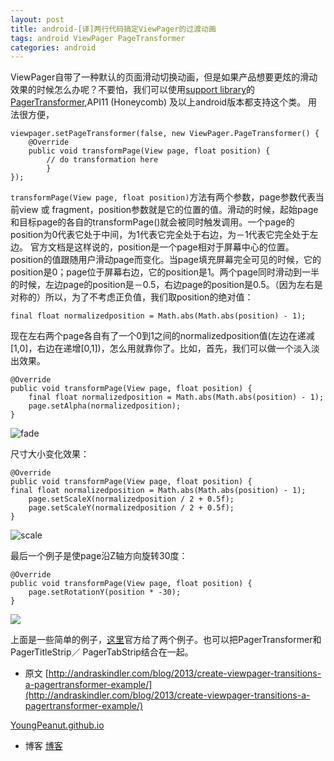 ```yaml
---
layout: post
title: android-[译]两行代码搞定ViewPager的过渡动画
tags: android ViewPager PageTransformer
categories: android
---
```



<div class="toc"></div>

ViewPager自带了一种默认的页面滑动切换动画，但是如果产品想要更炫的滑动效果的时候怎么办呢？不要怕，我们可以使用[support library](http://developer.android.com/tools/extras/support-library.html)的[ PagerTransformer](http://developer.android.com/reference/android/support/v4/view/ViewPager.PageTransformer.html),API11 (Honeycomb) 及以上android版本都支持这个类。
用法很方便，

```
viewpager.setPageTransformer(false, new ViewPager.PageTransformer() {
    @Override
    public void transformPage(View page, float position) {
        // do transformation here
        }
});
```

`transformPage(View page, float position)`方法有两个参数，page参数代表当前view 或 fragment，position参数就是它的位置的值。滑动的时候，起始page和目标page的各自的transformPage()就会被同时触发调用。一个page的position为0代表它处于中间，为1代表它完全处于右边，为－1代表它完全处于左边。
官方文档是这样说的，position是一个page相对于屏幕中心的位置。position的值跟随用户滑动page而变化。当page填充屏幕完全可见的时候，它的position是0；page位于屏幕右边，它的position是1。两个page同时滑动到一半的时候，左边page的position是－0.5，右边page的position是0.5。（因为左右是对称的）所以，为了不考虑正负值，我们取position的绝对值：

```
final float normalizedposition = Math.abs(Math.abs(position) - 1);
```

现在左右两个page各自有了一个0到1之间的normalizedposition值(左边在递减[1,0]，右边在递增[0,1])，怎么用就靠你了。比如，首先，我们可以做一个淡入淡出效果。

```
@Override
public void transformPage(View page, float position) {
    final float normalizedposition = Math.abs(Math.abs(position) - 1);
    page.setAlpha(normalizedposition);
}
```

![fade](http://andraskindler.com/img/post/viewpager_pagertransformer_alpha.gif)

尺寸大小变化效果：

```
@Override
public void transformPage(View page, float position) {
final float normalizedposition = Math.abs(Math.abs(position) - 1);
    page.setScaleX(normalizedposition / 2 + 0.5f);
    page.setScaleY(normalizedposition / 2 + 0.5f);
}
```

![scale](http://andraskindler.com/img/post/viewpager_pagertransformer_scale.gif)

最后一个例子是使page沿Z轴方向旋转30度：

```
@Override
public void transformPage(View page, float position) {
    page.setRotationY(position * -30);
}
```

![](http://andraskindler.com/img/post/viewpager_pagertransformer_cover_flow.gif)

上面是一些简单的例子，[这里](http://stuff.mit.edu/afs/sipb/project/android/docs/training/animation/screen-slide.html#pagetransformer)官方给了两个例子。也可以把PagerTransformer和PagerTitleStrip／ PagerTabStrip结合在一起。

* 原文 [http://andraskindler.com/blog/2013/create-viewpager-transitions-a-pagertransformer-example/](http://andraskindler.com/blog/2013/create-viewpager-transitions-a-pagertransformer-example/)

[YoungPeanut.github.io](http://youngpeanut.github.io/)

* 博客  [博客](http://youngpeanut.github.io/2015-12-23/android-%5B译%5D掌握CoordinatorLayout/)
